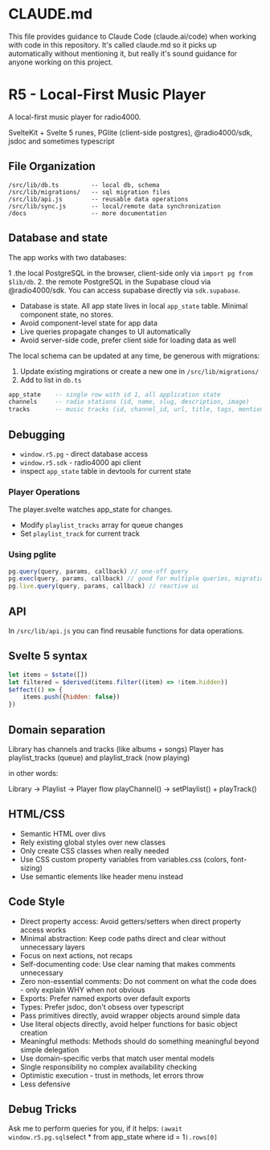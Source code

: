 # CLAUDE.md

This file provides guidance to Claude Code (claude.ai/code) when working with code in this repository.
It's called claude.md so it picks up automatically without mentioning it, but really it's sound guidance
for anyone working on this project.

# R5 - Local-First Music Player

A local-first music player for radio4000.

SvelteKit + Svelte 5 runes, PGlite (client-side postgres), @radio4000/sdk, jsdoc and sometimes typescript

## File Organization

```
/src/lib/db.ts         -- local db, schema
/src/lib/migrations/   -- sql migration files
/src/lib/api.js        -- reusable data operations
/src/lib/sync.js       -- local/remote data synchronization
/docs 				   -- more documentation
```

## Database and state

The app works with two databases:

1 .the local PostgreSQL in the browser, client-side only via `import pg from $lib/db`. 2. the remote PostgreSQL in the Supabase cloud via @radio4000/sdk. You can access supabase directly via `sdk.supabase`.

- Database is state. All app state lives in local `app_state` table. Minimal component state, no stores.
- Avoid component-level state for app data
- Live queries propagate changes to UI automatically
- Avoid server-side code, prefer client side for loading data as well

The local schema can be updated at any time, be generous with migrations:

1. Update existing mgirations or create a new one in `/src/lib/migrations/`
2. Add to list in `db.ts`

```sql
app_state    -- single row with id 1, all application state
channels     -- radio stations (id, name, slug, description, image)
tracks       -- music tracks (id, channel_id, url, title, tags, mentions)
```

## Debugging

- `window.r5.pg` - direct database access
- `window.r5.sdk` - radio4000 api client
- inspect `app_state` table in devtools for current state

### Player Operations

The player.svelte watches app_state for changes.

- Modify `playlist_tracks` array for queue changes
- Set `playlist_track` for current track

### Using pglite

```js
pg.query(query, params, callback) // one-off query
pg.exec(query, params, callback) // good for multiple queries, migrations
pg.live.query(query, params, callback) // reactive ui
```

## API

In `/src/lib/api.js` you can find reusable functions for data operations.

## Svelte 5 syntax

```js
let items = $state([])
let filtered = $derived(items.filter((item) => !item.hidden))
$effect(() => {
	items.push({hidden: false})
})
```

## Domain separation

Library has channels and tracks (like albums + songs)
Player has playlist_tracks (queue) and playlist_track (now playing)

in other words:

Library → Playlist → Player flow
playChannel() → setPlaylist() + playTrack()

## HTML/CSS

- Semantic HTML over divs
- Rely existing global styles over new classes
- Only create CSS classes when really needed
- Use CSS custom property variables from variables.css (colors, font-sizing)
- Use semantic elements like header menu instead

## Code Style

- Direct property access: Avoid getters/setters when direct property access works
- Minimal abstraction: Keep code paths direct and clear without unnecessary layers
- Focus on next actions, not recaps
- Self-documenting code: Use clear naming that makes comments unnecessary
- Zero non-essential comments: Do not comment on what the code does - only explain WHY when not obvious
- Exports: Prefer named exports over default exports
- Types: Prefer jsdoc, don't obsess over typescript
- Pass primitives directly, avoid wrapper objects around simple data
- Use literal objects directly, avoid helper functions for basic object creation
- Meaningful methods: Methods should do something meaningful beyond simple delegation
- Use domain-specific verbs that match user mental models
- Single responsibility no complex availability checking
- Optimistic execution - trust in methods, let errors throw
- Less defensive

## Debug Tricks

Ask me to perform queries for you, if it helps: `(await window.r5.pg.sql`select \* from app_state where id = 1`).rows[0]`
